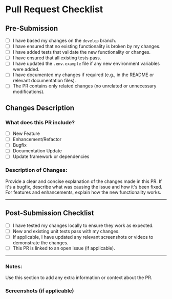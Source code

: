 # Pull Request Checklist

## Pre-Submission
- [ ] I have based my changes on the `develop` branch.
- [ ] I have ensured that no existing functionality is broken by my changes.
- [ ] I have added tests that validate the new functionality or changes.
- [ ] I have ensured that all existing tests pass.
- [ ] I have updated the `.env.example` file if any new environment variables were added.
- [ ] I have documented my changes if required (e.g., in the README or relevant documentation files).
- [ ] The PR contains only related changes (no unrelated or unnecessary modifications).

## Changes Description
### What does this PR include?
- [ ] New Feature
- [ ] Enhancement/Refactor
- [ ] Bugfix
- [ ] Documentation Update
- [ ] Update framework or dependencies

### Description of Changes:
Provide a clear and concise explanation of the changes made in this PR. If it's a bugfix, describe what was causing the issue and how it's been fixed. For features and enhancements, explain how the new functionality works.

---

## Post-Submission Checklist
- [ ] I have tested my changes locally to ensure they work as expected.
- [ ] New and existing unit tests pass with my changes.
- [ ] If applicable, I have updated any relevant screenshots or videos to demonstrate the changes.
- [ ] This PR is linked to an open issue (if applicable).

---

### Notes:
Use this section to add any extra information or context about the PR.

### Screenshots (if applicable)
